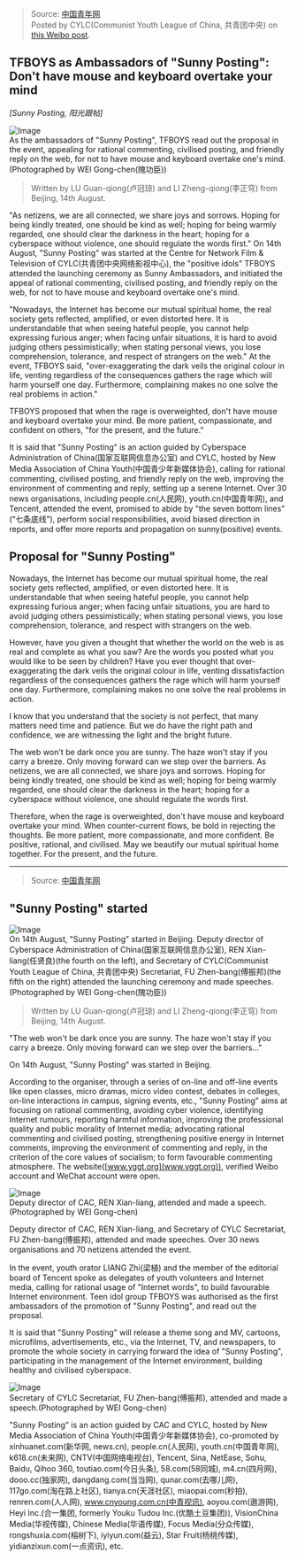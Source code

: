 > Source: [中国青年网](http://news.youth.cn/gn/201508/t20150814_7004099.htm)  
> Posted by CYLC(Communist Youth League of China, 共青团中央) on [this Weibo post]( http://weibo.com/3937348351/CvLlTD6kF).

## TFBOYS as Ambassadors of "Sunny Posting": Don't have mouse and keyboard overtake your mind
*[Sunny Posting, 阳光跟帖]*

![Image](http://news.youth.cn/gn/201508/W020150814495697067529.jpg)  
As the ambassadors of "Sunny Posting", TFBOYS read out the proposal in the event, appealing for rational commenting, civilised posting, and friendly reply on the web, for not to have mouse and keyboard overtake one's mind. (Photographed by WEI Gong-chen(隗功臣))

> Written by LU Guan-qiong(卢冠琼) and LI Zheng-qiong(李正穹) from Beijing, 14th August.

"As netizens, we are all connected, we share joys and sorrows.
Hoping for being kindly treated, one should be kind as well;
hoping for being warmly regarded, one should clear the darkness in the heart;
hoping for a cyberspace without violence, one should regulate the words first."
On 14th August, "Sunny Posting" was started at the Centre for Network Film & Television of CYLC(共青团中央网络影视中心), the "positive idols" TFBOYS attended the launching ceremony as Sunny Ambassadors, and initiated the appeal of rational commenting, civilised posting, and friendly reply on the web, for not to have mouse and keyboard overtake one's mind.

"Nowadays, the Internet has become our mutual spiritual home, the real society gets reflected, amplified, or even distorted here.
It is understandable that when seeing hateful people, you cannot help expressing furious anger;
when facing unfair situations, it is hard to avoid judging others pessimistically;
when stating personal views, you lose comprehension, tolerance, and respect of strangers on the web."
At the event, TFBOYS said, "over-exaggerating the dark veils the original colour in life, venting regardless of the consequences gathers the rage which will harm yourself one day.
Furthermore, complaining makes no one solve the real problems in action."

TFBOYS proposed that when the rage is overweighted, don't have mouse and keyboard overtake your mind.
Be more patient, compassionate, and confident on others, "for the present, and the future."

It is said that "Sunny Posting" is an action guided by Cyberspace Administration of China(国家互联网信息办公室) and CYLC, hosted by New Media Association of China Youth(中国青少年新媒体协会), calling for rational commenting, civilised posting, and friendly reply on the web, improving the environment of commenting and reply, setting up a serene Internet.
Over 30 news organisations, including people.cn(人民网), youth.cn(中国青年网), and Tencent, attended the event, promised to abide by "the seven bottom lines"(“七条底线”), perform social responsibilities, avoid biased direction in reports, and offer more reports and propagation on sunny(positive) events.

## Proposal for "Sunny Posting"

Nowadays, the Internet has become our mutual spiritual home, the real society gets reflected, amplified, or even distorted here.
It is understandable that when seeing hateful people, you cannot help expressing furious anger;
when facing unfair situations, you are hard to avoid judging others pessimistically;
when stating personal views, you lose comprehension, tolerance, and respect with strangers on the web.

However, have you given a thought that whether the world on the web is as real and complete as what you saw?
Are the words you posted what you would like to be seen by children?
Have you ever thought that over-exaggerating the dark veils the original colour in life, venting dissatisfaction regardless of the consequences gathers the rage which will harm yourself one day.
Furthermore, complaining makes no one solve the real problems in action.

I know that you understand that the society is not perfect, that many matters need time and patience.
But we do have the right path and confidence, we are witnessing the light and the bright future.

The web won't be dark once you are sunny.
The haze won't stay if you carry a breeze.
Only moving forward can we step over the barriers.
As netizens, we are all connected, we share joys and sorrows.
Hoping for being kindly treated, one should be kind as well;
hoping for being warmly regarded, one should clear the darkness in the heart;
hoping for a cyberspace without violence, one should regulate the words first.

Therefore, when the rage is overweighted, don't have mouse and keyboard overtake your mind.
When counter-current flows, be bold in rejecting the thoughts.
Be more patient, more compassionate, and more confident.
Be positive, rational, and civilised.
May we beautify our mutual spiritual home together.
For the present, and the future.

---

> Source: [中国青年网](http://news.youth.cn/wztt/201508/t20150814_7004790.htm)

## "Sunny Posting" started

![Image](http://news.youth.cn/wztt/201508/W020150814553948075919.jpg)  
On 14th August, "Sunny Posting" started in Beijing. Deputy director of Cyberspace Administration of China(国家互联网信息办公室), REN Xian-liang(任贤良)(the fourth on the left), and Secretary of CYLC(Communist Youth League of China, 共青团中央) Secretariat, FU Zhen-bang(傅振邦)(the fifth on the right) attended the launching ceremony and made speeches. (Photographed by WEI Gong-chen(隗功臣))

> Written by LU Guan-qiong(卢冠琼) and LI Zheng-qiong(李正穹) from Beijing, 14th August.

"The web won't be dark once you are sunny.
The haze won't stay if you carry a breeze.
Only moving forward can we step over the barriers..."

On 14th August, "Sunny Posting" was started in Beijing.

According to the organiser, through a series of on-line and off-line events like open classes, micro dramas, micro video contest, debates in colleges, on-line interactions in campus, signing events, etc.,
"Sunny Posting" aims at focusing on rational commenting, avoiding cyber violence, identifying Internet rumours, reporting harmful information, improving the professional quality and public morality of Internet media;
advocating rational commenting and civilised posting, strengthening positive energy in Internet comments, improving the environment of commenting and reply, in the criterion of the core values of socialism;
to form favourable commenting atmosphere. The website([www.yggt.org](www.yggt.org)), verified Weibo account and WeChat account were open.

![Image](http://news.youth.cn/wztt/201508/W020150814604088580023.jpg)  
Deputy director of CAC, REN Xian-liang, attended and made a speech. (Photographed by WEI Gong-chen)

Deputy director of CAC, REN Xian-liang, and Secretary of CYLC Secretariat, FU Zhen-bang(傅振邦), attended and made speeches.
Over 30 news organisations and 70 netizens attended the event.

In the event, youth orator LIANG Zhi(梁植) and the member of the editorial board of Tencent spoke as delegates of youth volunteers and Internet media, calling for rational usage of "Internet words", to build favourable Internet environment.
Teen idol group TFBOYS was authorised as the first ambassadors of the promotion of "Sunny Posting", and read out the proposal.

It is said that "Sunny Posting" will release a theme song and MV, cartoons, microfilms, advertisements, etc., via the Internet, TV, and newspapers,
to promote the whole society in carrying forward the idea of "Sunny Posting", participating in the management of the Internet environment, building healthy and civilised cyberspace.

![Image](http://news.youth.cn/wztt/201508/W020150814604088629628.jpg)  
Secretary of CYLC Secretariat, FU Zhen-bang(傅振邦), attended and made a speech.(Photographed by WEI Gong-chen)

"Sunny Posting" is an action guided by CAC and CYLC, hosted by New Media Association of China Youth(中国青少年新媒体协会), co-promoted by xinhuanet.com(新华网, news.cn), people.cn(人民网), youth.cn(中国青年网), k618.cn(未来网), CNTV(中国网络电视台), Tencent, Sina, NetEase, Sohu, Baidu, Qihoo 360, toutiao.com(今日头条), 58.com(58同城), m4.cn(四月网), dooo.cc(独家网), dangdang.com(当当网), qunar.com(去哪儿网), 117go.com(淘在路上社区), tianya.cn(天涯社区), miaopai.com(秒拍), renren.com(人人网), www.cnyoung.com.cn(中青视讯), aoyou.com(遨游网), Heyi Inc.(合一集团, formerly Youku Tudou Inc.(优酷土豆集团)), VisionChina Media(华视传媒), Chinese Media(华语传媒), Focus Media(分众传媒), rongshuxia.com(榕树下), iyiyun.com(益云), Star Fruit(杨桃传媒), yidianzixun.com(一点资讯), etc.
